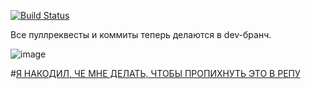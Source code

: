 [![Build Status](https://travis-ci.org/animusdev/whiTGreen.svg?branch=dev)](https://travis-ci.org/animusdev/whiTGreen)

Все пуллреквесты и коммиты теперь делаются в dev-бранч.   
 
![image](https://cloud.githubusercontent.com/assets/17518355/18066135/affbcfee-6e3f-11e6-8d25-3ea2f5bab440.png)

#[Я НАКОДИЛ, ЧЕ МНЕ ДЕЛАТЬ, ЧТОБЫ ПРОПИХНУТЬ ЭТО В РЕПУ](https://github.com/animusdev/green/blob/dev/CONTRIBUTING.md)

